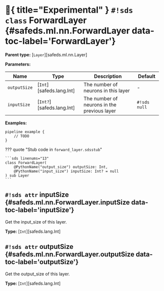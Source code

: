 # :test_tube:{ title="Experimental" } `#!sds class` ForwardLayer {#safeds.ml.nn.ForwardLayer data-toc-label='ForwardLayer'}

**Parent type:** [`Layer`][safeds.ml.nn.Layer]

**Parameters:**

| Name | Type | Description | Default |
|------|------|-------------|---------|
| `outputSize` | [`Int`][safeds.lang.Int] | The number of neurons in this layer | - |
| `inputSize` | [`Int?`][safeds.lang.Int] | The number of neurons in the previous layer | `#!sds null` |

**Examples:**

```sds
pipeline example {
    // TODO
}
```

??? quote "Stub code in `forward_layer.sdsstub`"

    ```sds linenums="13"
    class ForwardLayer(
        @PythonName("output_size") outputSize: Int,
        @PythonName("input_size") inputSize: Int? = null
    ) sub Layer
    ```

## `#!sds attr` inputSize {#safeds.ml.nn.ForwardLayer.inputSize data-toc-label='inputSize'}

Get the input_size of this layer.

**Type:** [`Int`][safeds.lang.Int]

## `#!sds attr` outputSize {#safeds.ml.nn.ForwardLayer.outputSize data-toc-label='outputSize'}

Get the output_size of this layer.

**Type:** [`Int`][safeds.lang.Int]
